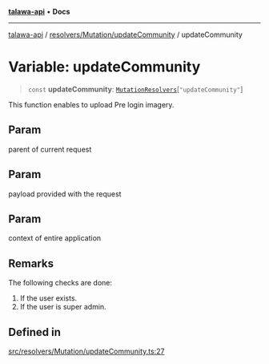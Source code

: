 [**talawa-api**](../../../../README.md) • **Docs**

***

[talawa-api](../../../../modules.md) / [resolvers/Mutation/updateCommunity](../README.md) / updateCommunity

# Variable: updateCommunity

> `const` **updateCommunity**: [`MutationResolvers`](../../../../types/generatedGraphQLTypes/type-aliases/MutationResolvers.md)\[`"updateCommunity"`\]

This function enables to upload Pre login imagery.

## Param

parent of current request

## Param

payload provided with the request

## Param

context of entire application

## Remarks

The following checks are done:
1. If the user exists.
2. If the user is super admin.

## Defined in

[src/resolvers/Mutation/updateCommunity.ts:27](https://github.com/PalisadoesFoundation/talawa-api/blob/3bacbf38707ebd3e3e5f1bc5b4cc7aa3b2adc169/src/resolvers/Mutation/updateCommunity.ts#L27)

